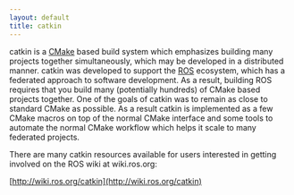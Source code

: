 ```yaml
---
layout: default
title: catkin
---
```


catkin is a [CMake](http://cmake.org) based build system which emphasizes building many projects together simultaneously, which may be developed in a distributed manner.
catkin was developed to support the [ROS](http://ros.org) ecosystem, which has a federated approach to software development.
As a result, building ROS requires that you build many (potentially hundreds) of CMake based projects together.
One of the goals of catkin was to remain as close to standard CMake as possible.
As a result catkin is implemented as a few CMake macros on top of the normal CMake interface and some tools to automate the normal CMake workflow which helps it scale to many federated projects.

There are many catkin resources available for users interested in getting involved on the ROS wiki at wiki.ros.org:

[http://wiki.ros.org/catkin](http://wiki.ros.org/catkin)
